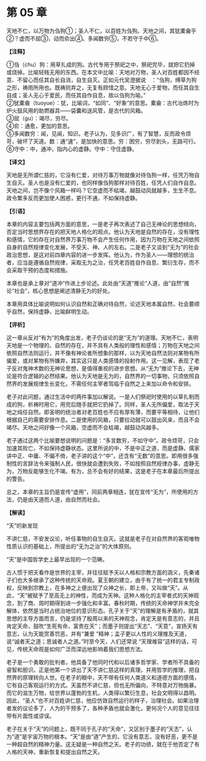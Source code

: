 # 第 05 章

天地不仁，以万物为刍狗①；圣人不仁，以百姓为刍狗。天地之间，其犹橐龠乎②？虚而不屈③，动而俞出④。多闻数穷⑤，不若守于中⑥。

**【注释】**

①刍（chu）狗：用草扎成的狗。古代专用于祭祀之中，祭祀完毕，就把它扔掉或烧掉。比喻轻贱无用的东西。在本文中比喻：天地对万物，圣人对百姓都因不经意、不留心而任其自长自消，自生自灭。正如元代吴澄据说　：“刍狗，缚草为狗之形，祷雨所用也。既祷则弃之，无复有顾惜之意。天地无心于爱物，而任其自生自成；圣人无心于爱民，而任其自作自息，故以刍狗为喻。”    
②犹橐龠（tuoyue）：犹，比喻词，“如同”、“好象”的意思。橐龠：古代冶炼时为炉火鼓风用的助燃器具——袋囊和送风管，是古代的风箱。    
③屈（gu）：竭尽，穷尽。    
④俞：通愈，更加的意思。    
⑤多闻数穷：闻，见闻，知识。老子认为，见多识广，有了智慧，反而政令烦苛，破坏了天道。数：通“速”，是加快的意思。穷：困穷，穷尽到头，无路可行。    
⑥守中：中，通冲，指内心的虚静。守中：守住虚静。

**【译文】**

天地是无所谓仁慈的，它没有仁爱，对待万事万物就像对待刍狗一样，任凭万物自生自灭。圣人也是没有仁爱的，也同样像刍狗那样对待百姓，任凭人们自作自息。天地之间，岂不像个风箱一样吗？它空虚而不枯竭，越鼓动风就越多，生生不息。政令繁多反而更加使人困惑，更行不通，不如保持虚静。

**【引语】**

本章的内容主要包括两方面的意思，一是老子再次表述了自己无神论的思想倾向，否定当时思想界存在的把天地人格化的观点。他认为天地是自然的存在，没有理性和感情，它的存在对自然界万事万物不会产生任何作用，因为万物在天地之间依照自身的自然规律变化发展，不受天、神、人的左右。二是老子又谈到“无为”的社会政治思想，是这对前四章内容的进一步发挥。他认为，作为圣人——理想的统治者，应当是遵循自然规律，采取无为之治，任凭老百姓自作自息、繁衍生存，而不会采取干预的态度和措施。

本章也是承上章对“道冲”作进上步论述。此处由“天道”推论“人道，由“自然”推论“社会”，核心思想是阐述清静无为的好处。

本章用具体比喻说明如何认识自然和正确对待自然，论述天地本属自然，社会要顺乎自然，保持虚静，比喻鲜明生动。

**【评析】**

这一章从反对“有为”的角度出发，老子仍谈论的是“无为”的道理。天地不仁，表明天地是一个物理的、自然的存在，并不具有人类般的理性和感情；万物在天地之间依照自然法则运行，并不像有神论者所想象的那样，以为天地自然法则对某物有所偏爱，或对某物有所嫌弃，其实这只是人类感情的投射作用。这一见解，表现了老子反对鬼神术数的无神论思想，是值得重视的进步思想。从“无为”推论下去，无神论是符合逻辑的必然结果。他认为天地是无为的，自然界的一切事物，只须依照自然界的发展规律生长变化，不需任何主宰者驾临于自然之上来加以命令和安排。

老子对此问题，通过生活中的两件事加以解说。一是人们祭祀时使用的以草扎制而成的狗，祈祷时用它，用完后随手就把它扔掉了。同样，圣人无所偏爱，取法于天地之纯任自然。即圣明的统治者对老百姓也不应有厚有薄，而要平等相待，让他们根据自己的需要安排作息。二是使用的风箱，只要拉动就可以鼓出风来，而且不会竭尽。天地之间好像一个风箱，空虚而不会枯竭，越鼓动风越多。

老子通过这两个比喻要想说明的问题是：“多言数穷，不如守中”。政令烦苛，只会加速其败亡，不如保持虚静状态。这里所说的中，不是中正之道，而是虚静。儒家讲中正、中庸、不偏不倚，老子讲的这个“中”，还含有“无数”的意思。即用很多强制性的言辞法令来强制人民，很快就会遭到失败，不如按照自然规律办事，虚静无为，万物反能够生化不竭。有为，总不会有好的结果，这是老子在本章最后所提出的警告。

总之，本章的主旨仍是宣传“虚用”，同前两章相连，犹在宣传“无为”，所使用的方法，仍是由天道而人道，由自然而社会。

**【解读】**

“天”的新发现

不讲仁慈，不安发议论，听任事物的自生自灭。这就是老子在对自然界的客观唯物性质认识的基础上，所提出的“无为之治”的大体原则。

“天”是中国哲学史上最早出现的一个范畴。

古人惯于把天看作是世界的主宰，并往往赋予天以人格和宗教方面的涵义，先秦诸子们也大多继承了这种传统的天命观。夏王朝的建立，由于有了统一的君主专制政权，反映到宗教上，在多神之上便出现了众神之长，即上帝，又叫做“天”。从此，“天”被赋予了至高无上的神性，而成为天神。这种人格化的主宰者式的天神观念，到了商、周时期得到进一步强化和丰富。春秋时期，传统的天命神学并未完全解体，依然是当时占统治地位的意识形态。孔子关于“天”的理解是有矛盾的，就其思想的主导方面而言，仍是坚持了殷周以来的天神观念，肯定天是有意志的，并且肯定天命，鼓吹“生死有命，富贵在天”；而墨子则提出“天志”、“天意”，宣扬天有意志，认为天能赏善罚恶，并有“兼爱 ”精神；孟子更以人性的义理推及天道，说“诚者天之道；思诚者人之道。”时至今天，人们还常说 “天理难容”这样的话，可见，传统天命观是如何广泛而深远地影响着我们思想方法。

老子是一个勇敢的批判者，他具备了他同时代和以后诸多哲学家、学者所不具备的睿智和胆识。正是他第一个讲出了天不讲仁慈这样的真理，并用哲学的推理，把自然界的原理转向人世。在老子的眼中，天不带有任何人类道义和道德方面的感情，它有自己客观运行的方式。天虽然不讲仁慈，但也无所偏向，不特意对万物施暴。而它的滋生万物，给世界以蓬勃的生机，人类得以繁衍生息，社会文明得以昌明。因此，“圣人”也不对百姓讲仁慈，他应仿效自然运行的样子，治理社会。如果治理者发的议论多了，人为的干预多了，各种矛盾也就会激化，更何况个人的意见往往带有片面性或谬误。

老子在关于“天”的问题上，既不同于孔子的“天命”，又区别于墨子的“天志”，认为“道”是宇宙万物的根本。“天”是由“道”产生的，它没有意志，没有好恶，更不是一种超自然的精神力量。这无疑是一种自然之天。老子的功绩，就在于他否定了有人格的天神，重新恢复和提出自然之天。
